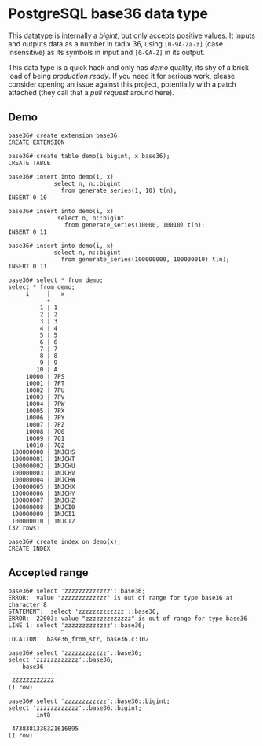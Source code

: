 # PostgreSQL base36 data type

This datatype is internally a *bigint*, but only accepts positive values. It
inputs and outputs data as a number in radix 36, using `[0-9A-Za-z]` (case
insensitive) as its symbols in input and `[0-9A-Z]` in its output.

This data type is a quick hack and only has *demo* quality, its shy of a
brick load of being *production ready*. If you need it for serious work,
please consider opening an issue against this project, potentially with a
patch attached (they call that a *pull request* around here).

## Demo

    base36# create extension base36;
    CREATE EXTENSION
    
    base36# create table demo(i bigint, x base36);
    CREATE TABLE
    
    base36# insert into demo(i, x)
                 select n, n::bigint
    			   from generate_series(1, 10) t(n);
    INSERT 0 10
    
    base36# insert into demo(i, x)
                  select n, n::bigint
    			    from generate_series(10000, 10010) t(n);
    INSERT 0 11
    
    base36# insert into demo(i, x)
                 select n, n::bigint
    			   from generate_series(100000000, 100000010) t(n);
    INSERT 0 11
    
    base36# select * from demo;
    select * from demo;
         i     |   x    
    -----------+--------
             1 | 1
             2 | 2
             3 | 3
             4 | 4
             5 | 5
             6 | 6
             7 | 7
             8 | 8
             9 | 9
            10 | A
         10000 | 7PS
         10001 | 7PT
         10002 | 7PU
         10003 | 7PV
         10004 | 7PW
         10005 | 7PX
         10006 | 7PY
         10007 | 7PZ
         10008 | 7Q0
         10009 | 7Q1
         10010 | 7Q2
     100000000 | 1NJCHS
     100000001 | 1NJCHT
     100000002 | 1NJCHU
     100000003 | 1NJCHV
     100000004 | 1NJCHW
     100000005 | 1NJCHX
     100000006 | 1NJCHY
     100000007 | 1NJCHZ
     100000008 | 1NJCI0
     100000009 | 1NJCI1
     100000010 | 1NJCI2
    (32 rows)
    
    base36# create index on demo(x);
    CREATE INDEX

## Accepted range

    base36# select 'zzzzzzzzzzzzz'::base36;
    ERROR:  value "zzzzzzzzzzzzz" is out of range for type base36 at character 8
    STATEMENT:  select 'zzzzzzzzzzzzz'::base36;
    ERROR:  22003: value "zzzzzzzzzzzzz" is out of range for type base36
    LINE 1: select 'zzzzzzzzzzzzz'::base36;
                   ^
    LOCATION:  base36_from_str, base36.c:102

    base36# select 'zzzzzzzzzzzz'::base36;
    select 'zzzzzzzzzzzz'::base36;
        base36    
    --------------
     ZZZZZZZZZZZZ
    (1 row)
    
    base36# select 'zzzzzzzzzzzz'::base36::bigint;
    select 'zzzzzzzzzzzz'::base36::bigint;
            int8         
    ---------------------
     4738381338321616895
    (1 row)
